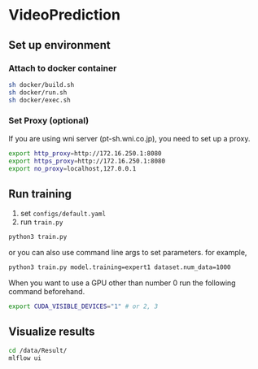 # VideoPrediction

## Set up environment

### Attach to docker container

```sh
sh docker/build.sh
sh docker/run.sh
sh docker/exec.sh
```

### Set Proxy (optional)

If you are using wni server (pt-sh.wni.co.jp), you need to set up a proxy.

```sh
export http_proxy=http://172.16.250.1:8080
export https_proxy=http://172.16.250.1:8080
export no_proxy=localhost,127.0.0.1

```

## Run training

1. set `configs/default.yaml`
2. run `train.py`

```sh
python3 train.py
```

or you can also use command line args to set parameters.
for example,

```sh
python3 train.py model.training=expert1 dataset.num_data=1000
```

When you want to use a GPU other than number 0 run the following command beforehand.

```sh
export CUDA_VISIBLE_DEVICES="1" # or 2, 3
```

## Visualize results

```sh
cd /data/Result/
mlflow ui
```
